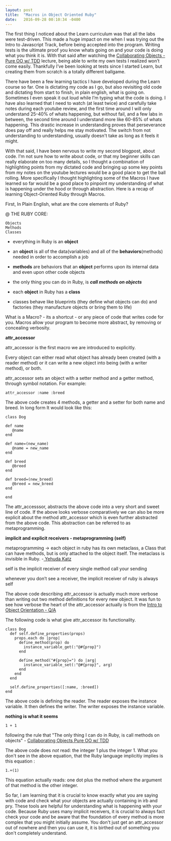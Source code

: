 ```yaml
---
layout: post
title:  "Macros in Object Oriented Ruby"
date:   2016-09-28 00:10:34 -0400
---
```



The first thing I noticed about the Learn curriculum was that all the labs were test-driven. This made a huge impact on me when I was trying out the Intro to Javascript Track, before being accepted into the program. Writing tests is the ultimate proof you know whats going on and your code is doing what you think it is. With that said after watching the [Collaborating Objects - Pure OO w/ TDD](https://www.youtube.com/watch?v=iYcQ693LXck) lecture, being able to write my own tests I realized won’t come easily. Thankfully I’ve been looking at tests since I started Learn, but creating them from scratch is a totally different ballgame. 

There have been a few learning tactics I have developed during the Learn course so far. One is dictating my code as I go, but also revisiting old code and dictating from start to finish, in plain english, what is going on. Sometimes I even speak it out loud while I’m typing what the code is doing. I have also learned that I need to watch (at least twice) and carefully take notes during each youtube review, and the first time around I will only understand 25-40% of whats happening, but without fail, and a few labs in between, the second time around I understand more like 60-85% of whats happening. This drastic increase in understanding proves that perseverance does pay off and really helps me stay motivated. The switch from not understanding to understanding, usually doesn't take as long as it feels it might. 

With that said, I have been nervous to write my second blogpost, about code. I’m not sure how to write about code, or that my beginner skills can really elaborate on too many details, so I thought a combination of highlighting points from my dictated code and bringing up some key points from my notes on the youtube lectures would be a good place to get the ball rolling. More specifically I thought highlighting some of the Macros I have learned so far would be a good place to pinpoint my understanding of what is happening under the hood or through abstraction. Here is a recap of learning Object-Oriented Ruby through Macros.

First, In Plain English, what are the core elements of Ruby? 

@ THE RUBY CORE:

	Objects
	Methods
	Classes

- everything in Ruby is an **object**
- an **object** is all of the data(variables) and all of the **behaviors**(methods) needed in order to accomplish a job

- **methods** are behaviors that an **object** performs upon its internal data and even upon other code objects
- the only thing you can do in Ruby, is ***call methods on objects***

- each **object** in Ruby has a **class**
- classes behave like blueprints (they define what objects can do) and factories (they manufacture objects or bring them to life)


What is a Macro? - its a shortcut - or any piece of code that writes code for you. Macros allow your program to become more abstract, by removing or concealing verbosity.

**attr_accessor**

attr_accessor is the first macro we are introduced to explicitly. 

Every object can either read what object has already been created (with a reader method) or it can write a new object into being (with a writer method), or both.

attr_accessor sets an object with a setter method and a getter method, through symbol notation. For example:

```
attr_accessor :name :breed
```

The above code creates 4 methods, a getter and a setter for both name and breed. In long form It would look like this:

```
class Dog

def name
   @name
end

def name=(new_name)
   @name = new_name
end

def breed
   @breed
end

def breed=(new_breed)
   @breed = new_breed
end

end
```

The attr_accesssor, abstracts the above code into a very short and sweet line of code. If the above looks verbose comparatively we can also be more explicit about the method attr_accessor which is even further abstracted from the above code. This abstraction can be referred to as metaprogramming.

**implicit and explicit receivers - metaprogramming (self)**

metaprogramming -> each object in ruby has its own metaclass, a Class that can have methods, but is only attached to the object itself. The metaclass is invisible in Ruby. -[ Yehuda Katz](http://yehudakatz.com/2009/11/15/metaprogramming-in-ruby-its-all-about-the-self/)

self is the implicit receiver of every single method call your sending

whenever you don’t see a receiver, the implicit receiver of ruby is always self

The above code describing attr_accessor is actually much more verbose than writing out two method definitions for every new object.  It was fun to see how verbose the heart of the attr_accessor actually is from the [Intro to Object Orientation - Q/A](https://www.youtube.com/watch?v=ab11lJJKm8M)

The following code is what give attr_accessor its functionality.

```
class Dog
  def self.define_properties(props)
    props.each do |prop|
      define_method(prop) do 
        instance_variable_get(:"@#{prop}")
      end

      define_method("#{prop}=") do |arg|
        instance_variable_set(:"@#{prop}", arg)
      end
    end
  end

  self.define_properties([:name, :breed])
end
```

The above code is defining the reader. The reader exposes the instance variable. It then defines the writer. The writer exposes the instance variable. 

**nothing is what it seems**

```
1 + 1
```

following the rule that "The only thing I can do in Ruby, is call methods on objects" - [Collaborating Objects Pure OO w/ TDD](https://www.youtube.com/watch?v=iYcQ693LXck)

The above code does *not* read: the integer 1 plus the integer 1. What you don't see in the above equation, that the Ruby language implicitiy implies is this equation :

```
1.+(1)
```

This equation actually reads: one dot plus the method where the argument of that method is the other integer.

So far, I am learning that it is crucial to know exactly what you are saying with code and check what your objects are actually containing in irb and pry. These tools are helpful for understanding what is happening with your code. Because Ruby uses many implicit receivers, it is crucial to always fact check your code and be aware that the foundation of every method is more complex that you might initially assume. You don't just get an attr_accessor out of nowhere and then you can use it, it is birthed out of something you don't completely understand. 
